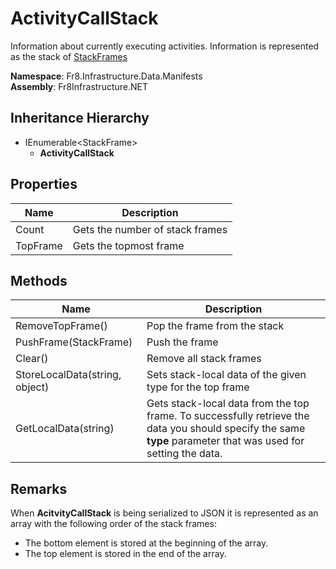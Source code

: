 # ActivityCallStack

Information about currently executing activities. Information is represented as the stack of [StackFrames]()

**Namespace**: Fr8.Infrastructure.Data.Manifests  
**Assembly**: Fr8Infrastructure.NET

## Inheritance Hierarchy
* IEnumerable\<StackFrame>
  * **ActivityCallStack**

## Properties
| Name                            |Description                                                                          |
|---------------------------------|------------------------------------------------------------------------------------ |
| Count | Gets the number of stack frames |
| TopFrame | Gets the topmost frame |

## Methods
| Name                            |Description                                                                          |
|---------------------------------|------------------------------------------------------------------------------------ |
| RemoveTopFrame() | Pop the frame from the stack
| PushFrame(StackFrame) | Push the frame |
| Clear() | Remove all stack frames |
| StoreLocalData(string, object) | Sets stack-local data of the given type for the top frame |
| GetLocalData<T>(string) | Gets stack-local data from the top frame. To successfully retrieve the data you should specify the same **type** parameter that was used for setting the data. |



## Remarks
When **AcitvityCallStack** is being serialized to JSON it is represented as an array with the following order of the stack frames:
* The bottom element is stored at the beginning of the array. 
* The top element is stored in the end of the array.